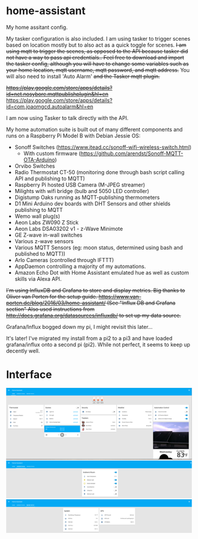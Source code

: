 # home-assistant

My home assitant config. 

My tasker configuration is also included. I am using tasker to trigger scenes based on location mostly but to also act as a quick toggle for scenes. ~~I am using mqtt to trigger the scenes, as opposed to the API because tasker did not have a way to pass api credentials.. Feel free to download and import the tasker config, although you will have to change some variables such as your home location, mqtt username, mqtt password, and mqtt address.~~ You will also need to install 'Auto Alarm' ~~and the Tasker mqtt plugin.~~

~~https://play.google.com/store/apps/details?id=net.nosybore.mqttpublishplugin&hl=en~~
https://play.google.com/store/apps/details?id=com.joaomgcd.autoalarm&hl=en

I am now using Tasker to talk directly with the API.

My home automation suite is built out of many different components and runs on a Raspberry Pi Model B with Debian Jessie OS:

- Sonoff Switches (https://www.itead.cc/sonoff-wifi-wireless-switch.html)
  - With custom firmware (https://github.com/arendst/Sonoff-MQTT-OTA-Arduino)
- Orvibo Switches
- Radio Thermostat CT-50 (monitoring done through bash script calling API and publishing to MQTT)
- Raspberry Pi hosted USB Camera (M-JPEG streamer)
- Milights with wifi bridge (bulb and 5050 LED controller)
- Digistump Oaks running as MQTT-publishing thermometers
- D1 Mini Arduino dev boards with DHT Sensors and other shields publishing to MQTT
- Wemo wall plug(s)
- Aeon Labs ZW090 Z Stick
- Aeon Labs DSA03202 v1 - z-Wave Minimote
- GE Z-wave in-wall switches
- Various z-wave sensors
- Various MQTT Sensors (eg: moon status, determined using bash and published to MQTT))
- Arlo Cameras (controlled through IFTTT)
- AppDaemon controlling a majority of my automations.
- Amazon Echo Dot with Home Assistant emulated hue as well as custom skills via Alexa API.


~~I'm using InfluxDB and Grafana to store and display metrics.
Big thanks to Oliver van Porten for the setup guide. https://www.van-porten.de/blog/2016/03/home-assistant/ (See "Influx DB and Grafana section"
Also used instructions from http://docs.grafana.org/datasources/influxdb/ to set up my data source.~~

Grafana/Influx bogged down my pi, I might revisit this later...

It's later! I've migrated my install from a pi2 to a pi3 and have loaded grafana/influx onto a second pi (pi2). While not perfect, it seems to keep up decently well. 

 



# Interface
![UI](screenshot1.png)  
![UI2](screenshot2.png)  
![UI](screenshot3.png)
